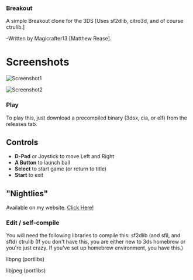 ### Breakout
A simple Breakout clone for the 3DS [Uses sf2dlib, citro3d, and of course ctrulib.]

-Written by Magicrafter13 [Matthew Rease].

# Screenshots

![Screenshot1](http://oldforgeinn.ddns.net/Images/Breakout/BreakoutLeft.png)

![Screenshot2](http://oldforgeinn.ddns.net/Images/Breakout/BreakoutRight.png)


### Play
To play this, just download a precompiled binary (3dsx, cia, or elf) from the releases tab.

## Controls
* __D-Pad__ or Joystick to move Left and Right
* __A Button__ to launch ball
* __Select__ to start game (or return to title)
* __Start__ to exit

## "Nightlies"
Available on my website. [Click Here!](http://oldforgeinn.ddns.net/Games/?game=Breakout)

### Edit / self-compile
You will need the following libraries to compile this:
sf2dlib (and sfil, and sftd)
ctrulib (If you don't have this, you are either new to 3ds homebrew or you're just crazy.
    If you've set up homebrew environment, you have this.)

libpng (portlibs)

libjpeg (portlibs)

